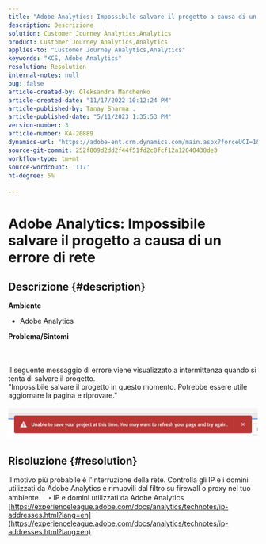 ```yaml
---
title: "Adobe Analytics: Impossibile salvare il progetto a causa di un errore di rete"
description: Descrizione
solution: Customer Journey Analytics,Analytics
product: Customer Journey Analytics,Analytics
applies-to: "Customer Journey Analytics,Analytics"
keywords: "KCS, Adobe Analytics"
resolution: Resolution
internal-notes: null
bug: false
article-created-by: Oleksandra Marchenko
article-created-date: "11/17/2022 10:12:24 PM"
article-published-by: Tanay Sharma .
article-published-date: "5/11/2023 1:35:53 PM"
version-number: 3
article-number: KA-20889
dynamics-url: "https://adobe-ent.crm.dynamics.com/main.aspx?forceUCI=1&pagetype=entityrecord&etn=knowledgearticle&id=5be106e6-c466-ed11-9561-6045bd006b25"
source-git-commit: 252f809d2dd2f44f51fd2c8fcf12a12040438de3
workflow-type: tm+mt
source-wordcount: '117'
ht-degree: 5%

---
```


# Adobe Analytics: Impossibile salvare il progetto a causa di un errore di rete

## Descrizione {#description}

<b>Ambiente</b>
- Adobe Analytics

<b>Problema/Sintomi</b><br><br> <br><br>Il seguente messaggio di errore viene visualizzato a intermittenza quando si tenta di salvare il progetto.
<br>&quot;Impossibile salvare il progetto in questo momento. Potrebbe essere utile aggiornare la pagina e riprovare.&quot;<br><br>![](assets/___5de106e6-c466-ed11-9561-6045bd006b25___.png)

## Risoluzione {#resolution}


Il motivo più probabile è l&#39;interruzione della rete. Controlla gli IP e i domini utilizzati da Adobe Analytics e rimuovili dal filtro su firewall o proxy nel tuo ambiente.
 
・IP e domini utilizzati da Adobe Analytics
[https://experienceleague.adobe.com/docs/analytics/technotes/ip-addresses.html?lang=en](https://experienceleague.adobe.com/docs/analytics/technotes/ip-addresses.html?lang=en)

